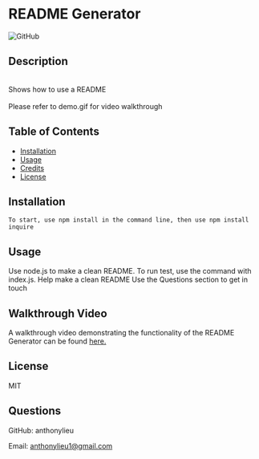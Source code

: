 

  # README Generator

  ![GitHub](https://img.shields.io/github/license/anthonylieu/redesigned-adventure)
  
## Description

<br>Shows how to use a README</br>
<br>Please refer to demo.gif for video walkthrough</br>

## Table of Contents
* [Installation](#installation)
* [Usage](#usage)
* [Credits](#credits)
* [License](#license)

## Installation

```
To start, use npm install in the command line, then use npm install inquire
```

## Usage
Use node.js to make a clean README.  To run test, use the command with index.js.
 Help make a clean README
 Use the Questions section to get in touch
 
 ## Walkthrough Video

A walkthrough video demonstrating the functionality of the README Generator can be found [here.](https://drive.google.com/file/d/1YaT6AbJQ9gbBy0Szrq19F4KXEGMHpu48/view)

## License
MIT

## Questions

GitHub: anthonylieu

Email: anthonylieu1@gmail.com
